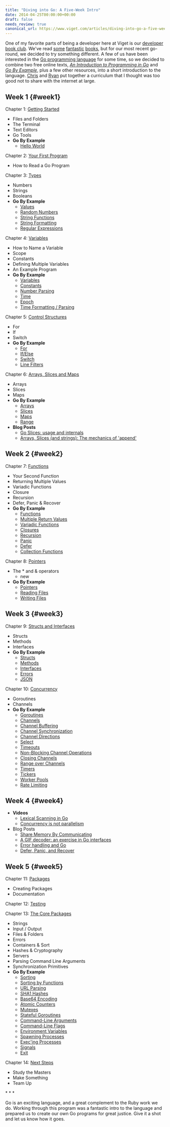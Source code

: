 ```yaml
---
title: "Diving into Go: A Five-Week Intro"
date: 2014-04-25T00:00:00+00:00
draft: false
needs_review: true
canonical_url: https://www.viget.com/articles/diving-into-go-a-five-week-intro/
---
```


One of my favorite parts of being a developer here at Viget is our
[developer book club](https://viget.com/extend/confident-ruby-a-review).
We've read [some](http://www.confidentruby.com/)
[fantastic](http://www.poodr.com/)
[books](http://martinfowler.com/books/nosql.html), but for our most
recent go-round, we decided to try something different. A few of us have
been interested in the [Go programming language](https://golang.org/)
for some time, so we decided to combine two free online texts, [*An
Introduction to Programming in Go*](http://www.golang-book.com/) and
[*Go By Example*](https://gobyexample.com/), plus a few other resources,
into a short introduction to the language.
[Chris](https://viget.com/about/team/cjones) and
[Ryan](https://viget.com/about/team/rfoster) put together a curriculum
that I thought was too good not to share with the internet at large.

## Week 1 {#week1}

Chapter 1: [Getting Started](http://www.golang-book.com/1)

-   Files and Folders
-   The Terminal
-   Text Editors
-   Go Tools
-   **Go By Example**
    -   [Hello World](https://gobyexample.com/hello-world)

Chapter 2: [Your First Program](http://www.golang-book.com/2)

-   How to Read a Go Program

Chapter 3: [Types](http://www.golang-book.com/3)

-   Numbers
-   Strings
-   Booleans
-   **Go By Example**
    -   [Values](https://gobyexample.com/values)
    -   [Random Numbers](https://gobyexample.com/random-numbers)
    -   [String Functions](https://gobyexample.com/string-functions)
    -   [String Formatting](https://gobyexample.com/string-formatting)
    -   [Regular
        Expressions](https://gobyexample.com/regular-expressions)

Chapter 4: [Variables](http://www.golang-book.com/4)

-   How to Name a Variable
-   Scope
-   Constants
-   Defining Multiple Variables
-   An Example Program
-   **Go By Example**
    -   [Variables](https://gobyexample.com/variables)
    -   [Constants](https://gobyexample.com/constants)
    -   [Number Parsing](https://gobyexample.com/number-parsing)
    -   [Time](https://gobyexample.com/time)
    -   [Epoch](https://gobyexample.com/epoch)
    -   [Time Formatting /
        Parsing](https://gobyexample.com/time-formatting-parsing)

Chapter 5: [Control Structures](http://www.golang-book.com/5)

-   For
-   If
-   Switch
-   **Go By Example**
    -   [For](https://gobyexample.com/for)
    -   [If/Else](https://gobyexample.com/if-else)
    -   [Switch](https://gobyexample.com/switch)
    -   [Line Filters](https://gobyexample.com/line-filters)

Chapter 6: [Arrays, Slices and Maps](http://www.golang-book.com/6)

-   Arrays
-   Slices
-   Maps
-   **Go By Example**
    -   [Arrays](https://gobyexample.com/arrays)
    -   [Slices](https://gobyexample.com/slices)
    -   [Maps](https://gobyexample.com/maps)
    -   [Range](https://gobyexample.com/range)
-   **Blog Posts**
    -   [Go Slices: usage and
        internals](https://blog.golang.org/go-slices-usage-and-internals)
    -   [Arrays, Slices (and strings): The mechanics of
        'append'](https://blog.golang.org/slices)

## Week 2 {#week2}

Chapter 7: [Functions](http://www.golang-book.com/7)

-   Your Second Function
-   Returning Multiple Values
-   Variadic Functions
-   Closure
-   Recursion
-   Defer, Panic & Recover
-   **Go By Example**
    -   [Functions](https://gobyexample.com/functions)
    -   [Multiple Return
        Values](https://gobyexample.com/multiple-return-values)
    -   [Variadic Functions](https://gobyexample.com/variadic-functions)
    -   [Closures](https://gobyexample.com/closures)
    -   [Recursion](https://gobyexample.com/recursion)
    -   [Panic](https://gobyexample.com/panic)
    -   [Defer](https://gobyexample.com/defer)
    -   [Collection
        Functions](https://gobyexample.com/collection-functions)

Chapter 8: [Pointers](http://www.golang-book.com/8)

-   The \* and & operators
    -   new
-   **Go By Example**
    -   [Pointers](https://gobyexample.com/pointers)
    -   [Reading Files](https://gobyexample.com/reading-files)
    -   [Writing Files](https://gobyexample.com/writing-files)

## Week 3 {#week3}

Chapter 9: [Structs and Interfaces](http://www.golang-book.com/9)

-   Structs
-   Methods
-   Interfaces
-   **Go By Example**
    -   [Structs](https://gobyexample.com/structs)
    -   [Methods](https://gobyexample.com/methods)
    -   [Interfaces](https://gobyexample.com/interfaces)
    -   [Errors](https://gobyexample.com/errors)
    -   [JSON](https://gobyexample.com/json)

Chapter 10: [Concurrency](http://www.golang-book.com/10)

-   Goroutines
-   Channels
-   **Go By Example**
    -   [Goroutines](https://gobyexample.com/goroutines)
    -   [Channels](https://gobyexample.com/channels)
    -   [Channel Buffering](https://gobyexample.com/channel-buffering)
    -   [Channel
        Synchronization](https://gobyexample.com/channel-synchronization)
    -   [Channel Directions](https://gobyexample.com/channel-directions)
    -   [Select](https://gobyexample.com/select)
    -   [Timeouts](https://gobyexample.com/timeouts)
    -   [Non-Blocking Channel
        Operations](https://gobyexample.com/non-blocking-channel-operations)
    -   [Closing Channels](https://gobyexample.com/closing-channels)
    -   [Range over
        Channels](https://gobyexample.com/range-over-channels)
    -   [Timers](https://gobyexample.com/timers)
    -   [Tickers](https://gobyexample.com/tickers)
    -   [Worker Pools](https://gobyexample.com/worker-pools)
    -   [Rate Limiting](https://gobyexample.com/rate-limiting)

## Week 4 {#week4}

-   **Videos**
    -   [Lexical Scanning in
        Go](https://www.youtube.com/watch?v=HxaD_trXwRE)
    -   [Concurrency is not
        parallelism](https://blog.golang.org/concurrency-is-not-parallelism)
-   Blog Posts
    -   [Share Memory By
        Communicating](https://blog.golang.org/share-memory-by-communicating)
    -   [A GIF decoder: an exercise in Go
        interfaces](https://blog.golang.org/gif-decoder-exercise-in-go-interfaces)
    -   [Error handling and
        Go](https://blog.golang.org/error-handling-and-go)
    -   [Defer, Panic, and
        Recover](https://blog.golang.org/defer-panic-and-recover)

## Week 5 {#week5}

Chapter 11: [Packages](http://www.golang-book.com/11)

-   Creating Packages
-   Documentation

Chapter 12: [Testing](http://www.golang-book.com/12)

Chapter 13: [The Core Packages](http://www.golang-book.com/13)

-   Strings
-   Input / Output
-   Files & Folders
-   Errors
-   Containers & Sort
-   Hashes & Cryptography
-   Servers
-   Parsing Command Line Arguments
-   Synchronization Primitives
-   **Go By Example**
    -   [Sorting](https://gobyexample.com/sorting)
    -   [Sorting by
        Functions](https://gobyexample.com/sorting-by-functions)
    -   [URL Parsing](https://gobyexample.com/url-parsing)
    -   [SHA1 Hashes](https://gobyexample.com/sha1-hashes)
    -   [Base64 Encoding](https://gobyexample.com/base64-encoding)
    -   [Atomic Counters](https://gobyexample.com/atomic-counters)
    -   [Mutexes](https://gobyexample.com/mutexes)
    -   [Stateful
        Goroutines](https://gobyexample.com/stateful-goroutines)
    -   [Command-Line
        Arguments](https://gobyexample.com/command-line-arguments)
    -   [Command-Line Flags](https://gobyexample.com/command-line-flags)
    -   [Environment
        Variables](https://gobyexample.com/environment-variables)
    -   [Spawning Processes](https://gobyexample.com/spawning-processes)
    -   [Exec'ing Processes](https://gobyexample.com/execing-processes)
    -   [Signals](https://gobyexample.com/signals)
    -   [Exit](https://gobyexample.com/exit)

Chapter 14: [Next Steps](http://www.golang-book.com/14)

-   Study the Masters
-   Make Something
-   Team Up

\* \* \*

Go is an exciting language, and a great complement to the Ruby work we
do. Working through this program was a fantastic intro to the language
and prepared us to create our own Go programs for great justice. Give it
a shot and let us know how it goes.
